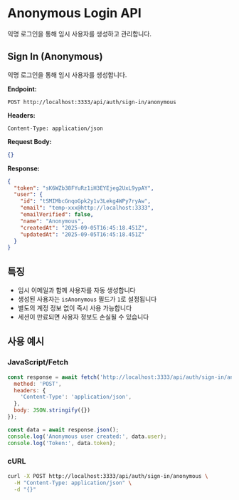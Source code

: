 # Anonymous Login API

익명 로그인을 통해 임시 사용자를 생성하고 관리합니다.

## Sign In (Anonymous)

익명 로그인을 통해 임시 사용자를 생성합니다.

**Endpoint:**
```
POST http://localhost:3333/api/auth/sign-in/anonymous
```

**Headers:**
```
Content-Type: application/json
```

**Request Body:**
```json
{}
```

**Response:**
```json
{
  "token": "sK6WZb38FYuRz1iH3EYEjeg2UxL9ypAY",
  "user": {
    "id": "tSMIMbcGnqoGpk2y1v3Lekg4WPy7ryAw",
    "email": "temp-xxx@http://localhost:3333",
    "emailVerified": false,
    "name": "Anonymous",
    "createdAt": "2025-09-05T16:45:18.451Z",
    "updatedAt": "2025-09-05T16:45:18.451Z"
  }
}
```

## 특징

- 임시 이메일과 함께 사용자를 자동 생성합니다
- 생성된 사용자는 `isAnonymous` 필드가 `1`로 설정됩니다
- 별도의 계정 정보 없이 즉시 사용 가능합니다
- 세션이 만료되면 사용자 정보도 손실될 수 있습니다

## 사용 예시

### JavaScript/Fetch
```javascript
const response = await fetch('http://localhost:3333/api/auth/sign-in/anonymous', {
  method: 'POST',
  headers: {
    'Content-Type': 'application/json',
  },
  body: JSON.stringify({})
});

const data = await response.json();
console.log('Anonymous user created:', data.user);
console.log('Token:', data.token);
```

### cURL
```bash
curl -X POST http://localhost:3333/api/auth/sign-in/anonymous \
  -H "Content-Type: application/json" \
  -d "{}"
```